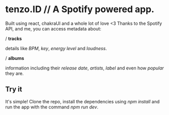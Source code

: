 # tenzo.ID // A Spotify powered app.

Built using react, chakraUI and a whole lot of love <3
Thanks to the Spotify API, and me, you can access metadata about:

/ **tracks**

details like _BPM_, _key_, _energy level_ and _loudness_.

/ **albums**

information including their _release date_, _artists_, _label_ and even how _popular_ they are.

## Try it

It's simple! Clone the repo, install the dependencies using _npm install_ and run the app with the command _npm run dev_.
